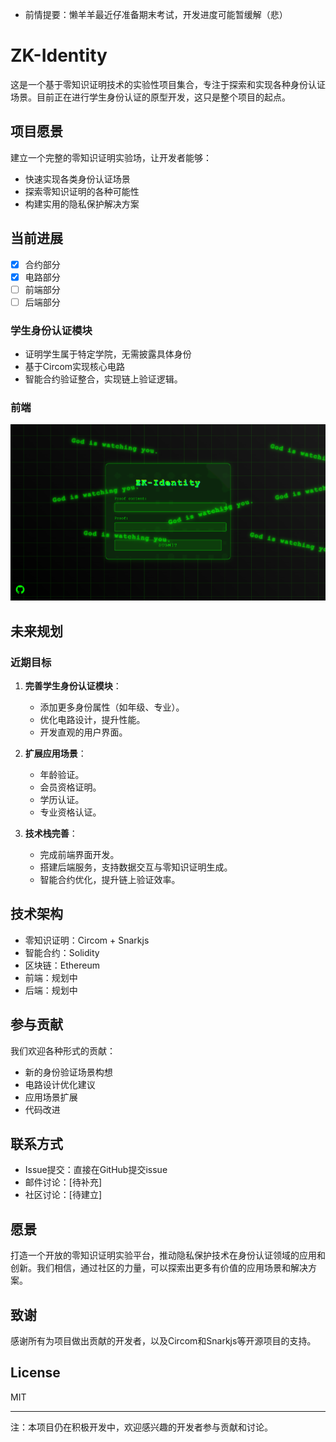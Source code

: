 - 前情提要：懒羊羊最近仔准备期末考试，开发进度可能暂缓解（悲）
# ZK-Identity

这是一个基于零知识证明技术的实验性项目集合，专注于探索和实现各种身份认证场景。目前正在进行学生身份认证的原型开发，这只是整个项目的起点。

## 项目愿景
建立一个完整的零知识证明实验场，让开发者能够：
- 快速实现各类身份认证场景
- 探索零知识证明的各种可能性
- 构建实用的隐私保护解决方案

## 当前进展
- [x] 合约部分
- [x] 电路部分
- [ ] 前端部分
- [ ] 后端部分
### 学生身份认证模块
- 证明学生属于特定学院，无需披露具体身份
- 基于Circom实现核心电路
- 智能合约验证整合，实现链上验证逻辑。
### 前端
![alt text](image.png)
## 未来规划

### 近期目标
1. **完善学生身份认证模块**：
   - 添加更多身份属性（如年级、专业）。
   - 优化电路设计，提升性能。
   - 开发直观的用户界面。

2. **扩展应用场景**：
   - 年龄验证。
   - 会员资格证明。
   - 学历认证。
   - 专业资格认证。
3. **技术栈完善**：
   - 完成前端界面开发。
   - 搭建后端服务，支持数据交互与零知识证明生成。
   - 智能合约优化，提升链上验证效率。

## 技术架构
- 零知识证明：Circom + Snarkjs
- 智能合约：Solidity
- 区块链：Ethereum
- 前端：规划中
- 后端：规划中

## 参与贡献
我们欢迎各种形式的贡献：
- 新的身份验证场景构想
- 电路设计优化建议
- 应用场景扩展
- 代码改进

## 联系方式
- Issue提交：直接在GitHub提交issue
- 邮件讨论：[待补充]
- 社区讨论：[待建立]

## 愿景
打造一个开放的零知识证明实验平台，推动隐私保护技术在身份认证领域的应用和创新。我们相信，通过社区的力量，可以探索出更多有价值的应用场景和解决方案。

## 致谢
感谢所有为项目做出贡献的开发者，以及Circom和Snarkjs等开源项目的支持。

## License
MIT

---
注：本项目仍在积极开发中，欢迎感兴趣的开发者参与贡献和讨论。